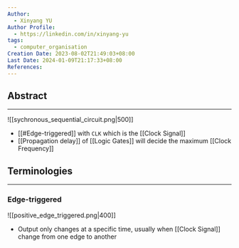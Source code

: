 ```yaml
---
Author:
  - Xinyang YU
Author Profile:
  - https://linkedin.com/in/xinyang-yu
tags:
  - computer_organisation
Creation Date: 2023-08-02T21:49:03+08:00
Last Date: 2024-01-09T21:17:33+08:00
References: 
---
```

## Abstract
---
![[sychronous_sequential_circuit.png|500]]

- [[#Edge-triggered]] with `CLK` which is the [[Clock Signal]]
- [[Propagation delay]] of [[Logic Gates]] will decide the maximum [[Clock Frequency]]






## Terminologies 
---
### Edge-triggered

![[positive_edge_triggered.png|400]]

- Output only changes at a specific time, usually when [[Clock Signal]] change from one edge to another

